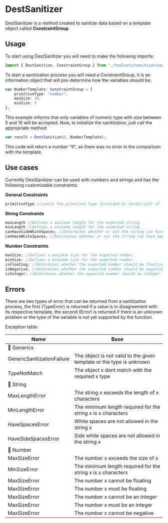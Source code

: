 
# DestSanitizer

DestSanitizer is a method created to sanitize data based on a template object called **ConstraintGroup**.

## Usage

To start using DestSanitizer you will need to make the following imports:

```typescript
import { DestSanitize, ConstraintGroup } from "./toolsets/sanitization/DestSanitizer";
```

To start a sanitization process you will need a ConstraintGroup, it is an information object that will pre-determine how the variables should be:

```typescript
var NumberTemplate: ConstraintGroup = {
    primitiveType: "number",
    maxSize: 10,
    minSize: 5
};
```

This example informs that only variables of numeric type with size between 5 and 10 will be accepted. Now, to initialize the sanitization, just call the appropriate method:

````typescript
var result = DestSanitize(6, NumberTemplate);
````

This code will return a number "6", as there was no error in the comparison with the template.

## Use cases

Currently DestSanitizer can be used with numbers and strings and has the following customizable constraints:

**General Constraints**
```typescript
primitiveType //Limits the primitive type (provided by JavaScript) of the object.
```

**String Constraints**
```typescript
maxLength //Defines a maximum length for the expected string.
minLength //Defines a minimum length for the expected string.
canHaveSideWhiteSpaces; //Determines whether or not the string can have empty spaces at the ends.
canHaveWhiteSpaces; //Determines whether or not the string can have empty spaces.
```

**Number Constraints**
```typescript
maxSize; //Defines a maximum size for the expected number.
minSize; //Defines a minimum size for the expected number.
isFloating; //Determines whether the expected number should be floating.
isNegative; //Determines whether the expected number should be negative.
isInteger; //Determines whether the expected number should be integer.
```

## Errors
There are two types of error that can be returned from a sanitization process, the first (TypeError) is returned if a value is in disagreement with its respective template, the second (Error) is returned if there is an unknown problem or the type of the variable is not yet supported by the function.

Exception table:

| Name | Base |
| --- | ----------- |
| 🔵 Generics | |
| GenericSanitizationFailure | The object is not valid to the given template or the type is unknown |
| TypeNotMatch | The object x dont match with the required x type |
| 🔵 String | |
| MaxLengthError | The string x exceeds the length of x characters |
| MinLengthError | The minimum length required for the string x is x characters |
| HaveSpacesError | White spaces are not allowed in the string x |
| HaveSideSpacesError | Side white spaces are not allowed in the string x |
| 🔵 Number | |
| MaxSizeError | The number x exceeds the size of x |
| MinSizeError | The minimum length required for the string x is x characters |
| MaxSizeError | The number x cannot be floating |
| MaxSizeError | The number x must be floating |
| MaxSizeError | The number x cannot be an integer |
| MaxSizeError | The number x must be an integer |
| MaxSizeError | The number x cannot be negative |